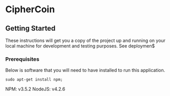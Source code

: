 # CipherCoin

## Getting Started

These instructions will get you a copy of the project up and running on your local machine for development and testing purposes. See deploymen$

### Prerequisites

Below is software that you will need to have installed to run this application.

```
sudo apt-get install npm;
```

NPM: v3.5.2
NodeJS: v4.2.6

